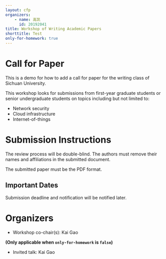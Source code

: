 ```yaml
---
layout: cfp
organizers:
    - name: 高凯
      id: 20192041
title: Workshop of Writing Academic Papers
shorttitle: Test
only-for-homework: true
---
```


# Call for Paper

This is a demo for how to add a call for paper for the writing class of Sichuan University.

This workshop looks for submissions from first-year graduate students or senior
undergraduate students on topics including but not limited to:

- Network security
- Cloud infrastructure
- Internet-of-things

# Submission Instructions

The review process will be double-blind. The authors must remove their names and
affiliations in the submitted document.

The submitted paper must be the PDF format.

## Important Dates

Submission deadline and notification will be notified later.

# Organizers

- Workshop co-chair(s): Kai Gao

**(Only applicable when `only-for-homework` is `false`)**

- Invited talk: Kai Gao
